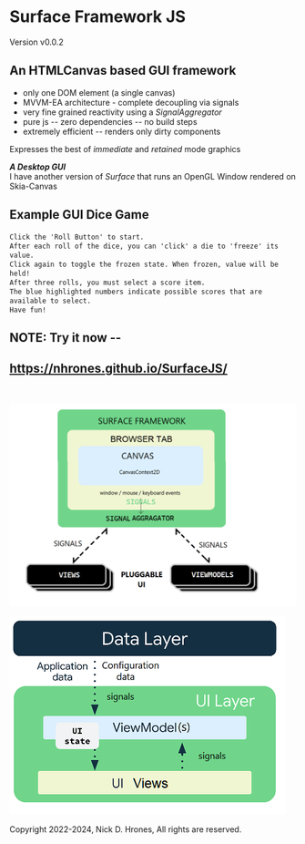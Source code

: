 # Surface Framework JS
Version v0.0.2

## An HTMLCanvas based GUI framework
  - only one DOM element (a single canvas)
  - MVVM-EA architecture - complete decoupling via signals
  - very fine grained reactivity using a _SignalAggregator_
  - pure js -- zero dependencies -- no build steps
  - extremely efficient -- renders only dirty components    

  Expresses the best of _immediate_ and _retained_ mode graphics   

**_A Desktop GUI_**    
I have another version of _Surface_ that runs an OpenGL Window rendered on Skia-Canvas


## Example GUI Dice Game
```
Click the 'Roll Button' to start.    
After each roll of the dice, you can 'click' a die to 'freeze' its value.    
Click again to toggle the frozen state. When frozen, value will be held!
After three rolls, you must select a score item.  
The blue highlighted numbers indicate possible scores that are available to select.
Have fun!
```
## NOTE: Try it now --
## https://nhrones.github.io/SurfaceJS/

<br/>

![surface](surface.png)

![ui-udf](ui-udf.png)

Copyright 2022-2024, Nick D. Hrones, All rights are reserved.

